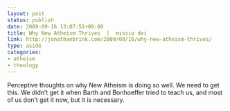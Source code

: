 ```yaml
---
layout: post
status: publish
date: 2009-09-16 13:07:51+00:00
title: Why New Atheism Thrives  |  missio dei
link: http://jonathanbrink.com/2009/09/16/why-new-atheism-thrives/
type: aside
categories:
- atheism
- theology
---
```


Perceptive thoughts on why New Atheism is doing so well. We need to get this. We didn’t get it when Barth and Bonhoeffer tried to teach us, and most of us don’t get it now, but it is necessary.
